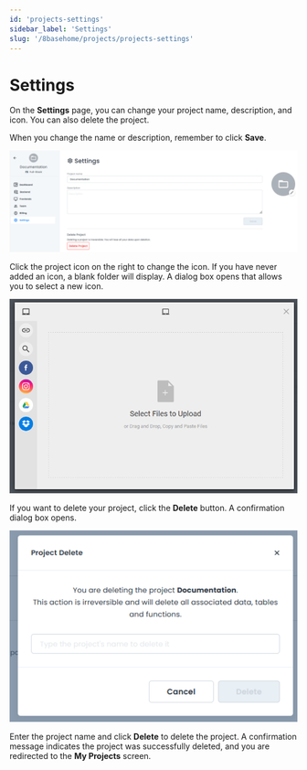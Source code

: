 ```yaml
---
id: 'projects-settings'
sidebar_label: 'Settings'
slug: '/8basehome/projects/projects-settings'
---
```

# Settings

On the **Settings** page, you can change your project name, description, and icon. You can also delete the project.

When you change the name or description, remember to click **Save**.

![Settings](./_images/projects-project-ui-walkthrough-settings.png)

Click the project icon on the right to change the icon. If you have never added an icon, a blank folder will display. A dialog box opens that allows you to select a new icon.

![Project Icon](./_images/projects-project-ui-walkthrough-settings-project-icon.png)

If you want to delete your project, click the **Delete** button. A confirmation dialog box opens.

![Delete Project](./_images/projects-project-ui-walkthrough-settings-delete-project.png)

Enter the project name and click **Delete** to delete the project. A confirmation message indicates the project was successfully deleted, and you are redirected to the **My Projects** screen.
